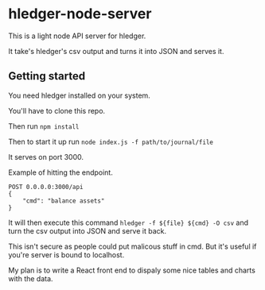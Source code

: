 # hledger-node-server
This is a light node API server for hledger.  

It take's hledger's csv output and turns it into JSON and serves it.

## Getting started 

You need hledger installed on your system.

You'll have to clone this repo.

Then run `npm install`

Then to start it up run `node index.js -f path/to/journal/file`

It serves on port 3000.

Example of hitting the endpoint.

```
POST 0.0.0.0:3000/api
{
	"cmd": "balance assets"
}
```

It will then execute this command `hledger -f ${file} ${cmd} -O csv` and turn the csv output into JSON and serve it back.

This isn't secure as people could put malicous stuff in cmd.  But it's useful if you're server is bound to localhost.

My plan is to write a React front end to dispaly some nice tables and charts with the data.

